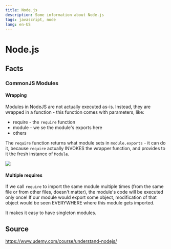 ```yaml
---
title: Node.js
description: Some information about Node.js
tags: javascript, node
lang: en-US
---
```


# Node.js

## Facts

### CommonJS Modules

#### Wrapping

Modules in NodeJS are not actually executed as-is. Instead, they are wrapped in
a function - this function comes with parameters, like:

- require - the `require` function
- module - we se the module's exports here
- others

The `require` function returns what module sets in `module.exports` - it can do
it, because `require` actually INVOKES the wrapper function, and provides to it
the fresh instance of `Module`.

![](https://i.imgur.com/dVNirQb.png)


#### Multiple requires

If we call `require` to import the same module multiple times (from the same
file or from other files, doesn't matter), the module's code will be executed
only once! If our module would export some object, modification of that object
would be seen EVERYWHERE where this module gets imported.

It makes it easy to have singleton modules.

## Source

https://www.udemy.com/course/understand-nodejs/